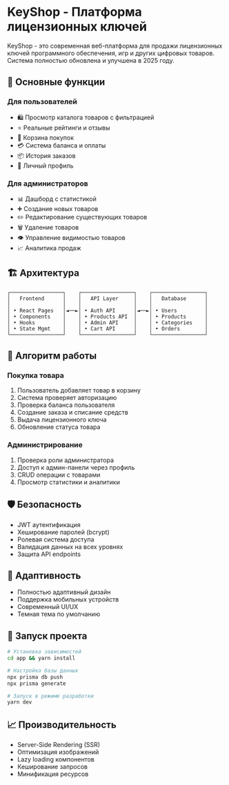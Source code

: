 
# KeyShop - Платформа лицензионных ключей

KeyShop - это современная веб-платформа для продажи лицензионных ключей программного обеспечения, игр и других цифровых товаров. Система полностью обновлена и улучшена в 2025 году.

## 🎯 Основные функции

### Для пользователей
- 🛍️ Просмотр каталога товаров с фильтрацией
- ⭐ Реальные рейтинги и отзывы
- 🛒 Корзина покупок
- 💳 Система баланса и оплаты
- 📦 История заказов
- 👤 Личный профиль

### Для администраторов
- 📊 Дашборд с статистикой
- ➕ Создание новых товаров
- ✏️ Редактирование существующих товаров
- 🗑️ Удаление товаров
- 👁️ Управление видимостью товаров
- 📈 Аналитика продаж

## 🏗️ Архитектура

```
┌─────────────────┐    ┌─────────────────┐    ┌─────────────────┐
│   Frontend      │    │   API Layer     │    │   Database      │
│                 │    │                 │    │                 │
│ • React Pages   │◄──►│ • Auth API      │◄──►│ • Users         │
│ • Components    │    │ • Products API  │    │ • Products      │
│ • Hooks         │    │ • Admin API     │    │ • Categories    │
│ • State Mgmt    │    │ • Cart API      │    │ • Orders        │
└─────────────────┘    └─────────────────┘    └─────────────────┘
```

## 🔄 Алгоритм работы

### Покупка товара
1. Пользователь добавляет товар в корзину
2. Система проверяет авторизацию
3. Проверка баланса пользователя
4. Создание заказа и списание средств
5. Выдача лицензионного ключа
6. Обновление статуса товара

### Администрирование
1. Проверка роли администратора
2. Доступ к админ-панели через профиль
3. CRUD операции с товарами
4. Просмотр статистики и аналитики

## 🛡️ Безопасность

- JWT аутентификация
- Хеширование паролей (bcrypt)
- Ролевая система доступа
- Валидация данных на всех уровнях
- Защита API endpoints

## 📱 Адаптивность

- Полностью адаптивный дизайн
- Поддержка мобильных устройств
- Современный UI/UX
- Темная тема по умолчанию

## 🚀 Запуск проекта

```bash
# Установка зависимостей
cd app && yarn install

# Настройка базы данных
npx prisma db push
npx prisma generate

# Запуск в режиме разработки
yarn dev
```

## 📈 Производительность

- Server-Side Rendering (SSR)
- Оптимизация изображений
- Lazy loading компонентов
- Кеширование запросов
- Минификация ресурсов
